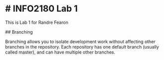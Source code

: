 # \# INFO2180 Lab 1



This is Lab 1 for Randre Fearon



\## Branching



Branching allows you to isolate development work without affecting other branches in the repository. Each repository has one default branch (usually called master), and can have multiple other branches.

